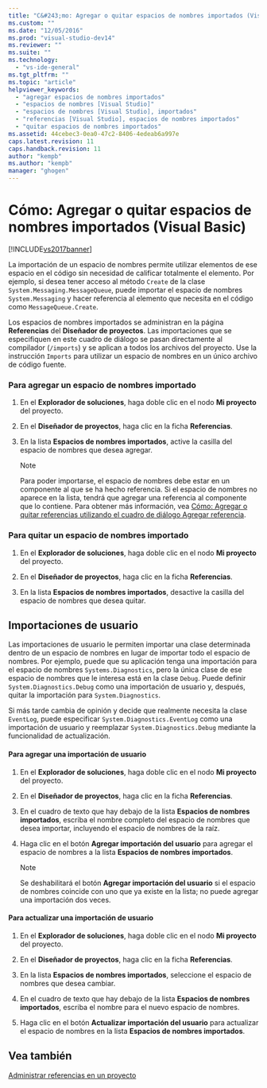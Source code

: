 ```yaml
---
title: "C&#243;mo: Agregar o quitar espacios de nombres importados (Visual Basic) | Microsoft Docs"
ms.custom: ""
ms.date: "12/05/2016"
ms.prod: "visual-studio-dev14"
ms.reviewer: ""
ms.suite: ""
ms.technology: 
  - "vs-ide-general"
ms.tgt_pltfrm: ""
ms.topic: "article"
helpviewer_keywords: 
  - "agregar espacios de nombres importados"
  - "espacios de nombres [Visual Studio]"
  - "espacios de nombres [Visual Studio], importados"
  - "referencias [Visual Studio], espacios de nombres importados"
  - "quitar espacios de nombres importados"
ms.assetid: 44cebec3-0ea0-47c2-8406-4edeab6a997e
caps.latest.revision: 11
caps.handback.revision: 11
author: "kempb"
ms.author: "kempb"
manager: "ghogen"
---
```

# C&#243;mo: Agregar o quitar espacios de nombres importados (Visual Basic)
[!INCLUDE[vs2017banner](../code-quality/includes/vs2017banner.md)]

La importación de un espacio de nombres permite utilizar elementos de ese espacio en el código sin necesidad de calificar totalmente el elemento.  Por ejemplo, si desea tener acceso al método `Create` de la clase `System.Messaging.MessageQueue`, puede importar el espacio de nombres `System.Messaging` y hacer referencia al elemento que necesita en el código como `MessageQueue.Create`.  
  
 Los espacios de nombres importados se administran en la página **Referencias** del **Diseñador de proyectos**.  Las importaciones que se especifiquen en este cuadro de diálogo se pasan directamente al compilador \(`/imports`\) y se aplican a todos los archivos del proyecto.  Use la instrucción `Imports` para utilizar un espacio de nombres en un único archivo de código fuente.  
  
### Para agregar un espacio de nombres importado  
  
1.  En el **Explorador de soluciones**, haga doble clic en el nodo **Mi proyecto** del proyecto.  
  
2.  En el **Diseñador de proyectos**, haga clic en la ficha **Referencias**.  
  
3.  En la lista **Espacios de nombres importados**, active la casilla del espacio de nombres que desea agregar.  
  
    > [!NOTE]
    >  Para poder importarse, el espacio de nombres debe estar en un componente al que se ha hecho referencia.  Si el espacio de nombres no aparece en la lista, tendrá que agregar una referencia al componente que lo contiene.  Para obtener más información, vea [Cómo: Agregar o quitar referencias utilizando el cuadro de diálogo Agregar referencia](http://msdn.microsoft.com/es-es/3bd75d61-f00c-47c0-86a2-dd1f20e231c9).  
  
### Para quitar un espacio de nombres importado  
  
1.  En el **Explorador de soluciones**, haga doble clic en el nodo **Mi proyecto** del proyecto.  
  
2.  En el **Diseñador de proyectos**, haga clic en la ficha **Referencias**.  
  
3.  En la lista **Espacios de nombres importados**, desactive la casilla del espacio de nombres que desea quitar.  
  
## Importaciones de usuario  
 Las importaciones de usuario le permiten importar una clase determinada dentro de un espacio de nombres en lugar de importar todo el espacio de nombres.  Por ejemplo, puede que su aplicación tenga una importación para el espacio de nombres `Systems.Diagnostics`, pero la única clase de ese espacio de nombres que le interesa está en la clase `Debug`.  Puede definir `System.Diagnostics.Debug` como una importación de usuario y, después, quitar la importación para `System.Diagnostics`.  
  
 Si más tarde cambia de opinión y decide que realmente necesita la clase `EventLog`, puede especificar `System.Diagnostics.EventLog` como una importación de usuario y reemplazar `System.Diagnostics.Debug` mediante la funcionalidad de actualización.  
  
#### Para agregar una importación de usuario  
  
1.  En el **Explorador de soluciones**, haga doble clic en el nodo **Mi proyecto** del proyecto.  
  
2.  En el **Diseñador de proyectos**, haga clic en la ficha **Referencias**.  
  
3.  En el cuadro de texto que hay debajo de la lista **Espacios de nombres importados**, escriba el nombre completo del espacio de nombres que desea importar, incluyendo el espacio de nombres de la raíz.  
  
4.  Haga clic en el botón **Agregar importación del usuario** para agregar el espacio de nombres a la lista **Espacios de nombres importados**.  
  
    > [!NOTE]
    >  Se deshabilitará el botón **Agregar importación del usuario** si el espacio de nombres coincide con uno que ya existe en la lista; no puede agregar una importación dos veces.  
  
#### Para actualizar una importación de usuario  
  
1.  En el **Explorador de soluciones**, haga doble clic en el nodo **Mi proyecto** del proyecto.  
  
2.  En el **Diseñador de proyectos**, haga clic en la ficha **Referencias**.  
  
3.  En la lista **Espacios de nombres importados**, seleccione el espacio de nombres que desea cambiar.  
  
4.  En el cuadro de texto que hay debajo de la lista **Espacios de nombres importados**, escriba el nombre para el nuevo espacio de nombres.  
  
5.  Haga clic en el botón **Actualizar importación del usuario** para actualizar el espacio de nombres en la lista **Espacios de nombres importados**.  
  
## Vea también  
 [Administrar referencias en un proyecto](../ide/managing-references-in-a-project.md)